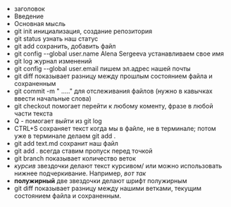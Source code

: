 * заголовок
* Введение
* Основная мысль
* git init  инициализация, создание репозитория
* git status узнать наш статус
* git add  сохранить, добавить файл
* git config --global user.name Alena Sergeeva  устанавливаем свое имя
* git log  журнал изменений
* git config --global user.email  пишем эл.адрес нашей почты
* git diff   показывает разницу между прошлым состоянием файла и сохраненным
* git commit -m " ....."    для отслеживания файлов (нужно в кавычках ввести начальные слова)
* git checkout  помогает перейти к любому коменту, фразе в любой части текста
* Q - помогает выйти из git log
* CTRL+S   сохраняет текст когда мы в файле, не в терминале; потом уже в терминале делаем git add .
* git add text.md  сохранит наш файл 
 * git add . всегда ставим пропуск перед точкой
* git branch    показывает количество веток
 *  *курсив*  звездочки делают текст курсивом/ или можно использовать нижнее подчеркивание. Например, _вот так_
*  **полужирный**  две звездочки делают шрифт полужирным
  * git diff  показывает разницу между нашими ветками, текущим состоянием файла и сохраненным.
